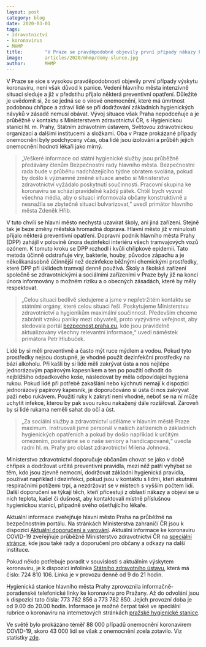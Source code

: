 ```yaml
---
layout: post
category: blog
date: 2020-03-01
tags:         
- zdravotnictví
- koronavirus
- MHMP
title:        "V Praze se pravděpodobně objevily první případy nákazy koronavirem. K panice není důvod"
image: 	      articles/2020/mhmp/domy-slunce.jpg
author:       MHMP
---
```


V Praze se sice s vysokou pravděpodobností objevily první případy výskytu koronaviru, není však důvod k panice. Vedení hlavního města intenzivně situaci sleduje a již v předstihu přijalo některá preventivní opatření. Důležité je uvědomit si, že se jedná se o virové onemocnění, které má úmrtnost podobnou chřipce a zdraví lidé se při dodržování základních hygienických návyků v zásadě nemusí obávat. Vývoj situace však Praha nepodceňuje a je průběžně v kontaktu s Ministerstvem zdravotnictví ČR, s Hygienickou stanicí hl. m. Prahy, Státním zdravotním ústavem, Světovou zdravotnickou organizací a dalšími institucemi a složkami. Oba v Praze prokázané případy onemocnění byly podchyceny včas, oba lidé jsou izolováni a průběh jejich onemocnění hodnotí lékaři jako mírný.

> „Veškeré informace od státní hygienické služby jsou průběžně předávány členům Bezpečnostní rady hlavního města. Bezpečnostní rada bude v průběhu nadcházejícího týdne obratem svolána, pokud by došlo k významné změně situace anebo si Ministerstvo zdravotnictví vyžádalo poskytnutí součinnosti. Pracovní skupina ke koronaviru se schází pravidelně každý pátek. Chtěl bych vyzvat všechna média, aby o situaci informovala občany konstruktivně a nesnažila se zbytečně situaci bulvarizovat,” uvedl primátor hlavního města Zdeněk Hřib.

V tuto chvíli se hlavní město nechystá uzavírat školy, ani jiná zařízení. Stejně tak je beze změny městská hromadná doprava. Hlavní město již v minulosti přijalo některá preventivní opatření. Dopravní podnik hlavního města Prahy (DPP) zahájil v polovině února dezinfekci interiéru všech tramvajových vozů ozónem. K tomuto kroku se DPP rozhodl i kvůli chřipkové epidemii. Tato metoda účinně odstraňuje viry, bakterie, houby, původce zápachu a je několikanásobně účinnější než dezinfekce běžnými chemickými prostředky, které DPP při úklidech tramvají denně používá. Školy a školská zařízení společně se zdravotnickými a sociálními zařízeními v Praze byly již na konci února informovány o možném riziku a o obecných zásadách, které by měly respektovat.

> „Celou situaci bedlivě sledujeme a jsme v nepřetržitém kontaktu se státními orgány, které celou situaci řeší. Poskytujeme Ministerstvu zdravotnictví a hygienikům maximální součinnost. Především chceme zabránit vzniku paniky mezi obyvateli, proto vyzýváme veřejnost, aby sledovala portál [bezpecnost.praha.eu](http://bezpecnost.praha.eu/), kde jsou pravidelně aktualizovány všechny relevantní informace,“ uvedl náměstek primátora Petr Hlubuček.

Lidé by si měli preventivně a často mýt ruce mýdlem a vodou. Pokud tyto prostředky nejsou dostupné, je vhodné použít dezinfekční prostředky na bázi alkoholu. Při kašli by si lidé měli zakrývat ústa a nos nejlépe jednorázovým papírovým kapesníkem a ten po použití odhodit do nejbližšího odpadkového koše, následovat by měla odpovídající hygiena rukou. Pokud lidé při potřebě zakašlání nebo kýchnutí nemají k dispozici jednorázový papírový kapesník, je doporučováno si ústa či nos zakrývat paží nebo rukávem. Použití ruky k zakrytí není vhodné, neboť se na ní může uchytit infekce, kterou by pak svou rukou nakažený dále rozšiřoval. Zároveň by si lidé rukama neměli sahat do očí a úst.

> „Za sociální služby a zdravotnictví uděláme v hlavním městě Praze maximum. Instruovali jsme personál v našich zařízeních o základních hygienických opatřeních a pokud by došlo například k určitým omezením, postaráme se o naše seniory a handicapované,“ uvedla radní hl. m. Prahy pro oblast zdravotnictví Milena Johnová.

Ministerstvo zdravotnictví doporučuje občanům chovat se jako v době chřipek a dodržovat určitá preventivní pravidla, mezi něž patří vyhýbat se těm, kdo jsou zjevně nemocní, dodržovat základní hygienická pravidla, používat například i dezinfekci, pokud jsou v kontaktu s lidmi, kteří akutními respiračními potížemi trpí, a nezdržovat se v místech s vyšším počtem lidí. Další doporučení se týkají těch, kteří přicestují z oblastí nákazy a objeví se u nich teplota, kašel či dušnost, aby kontaktovali místně příslušnou hygienickou stanicí, případně svého ošetřujícího lékaře.

Aktuální informace zveřejňuje hlavní město Praha na průběžné na bezpečnostním portálu. Na stránkách Ministerstva zahraničí ČR jsou k dispozici [Aktuální doporučení a varování](https://www.mzv.cz/jnp/cz/cestujeme/aktualni_doporuceni_a_varovani/index.html?zn=A-B). Aktuální informace ke koronaviru COVID-19 zveřejňuje průběžně Ministerstvo zdravotnictví ČR na [speciální stránce](http://www.mzcr.cz/dokumenty/koronavirus-2019-ncov-informace-pro-obcany_18432_4122_1.html), kde jsou také rady a doporučení pro občany a odkazy na další instituce.

Pokud někdo potřebuje poradit v souvislosti s aktuálním výskytem koronaviru, je k dispozici infolinka [Státního zdravotního ústavu](http://szu.cz/tema/krizove-situace/2019-ncov-novy-koronavirus-wu-chan), která má číslo: 724 810 106. Linka je v provozu denně od 9 do 21 hodin.

Hygienická stanice hlavního města Prahy zprovoznila informačně-poradenské telefonické linky ke koronaviru pro Pražany. Až do odvolání jsou k dispozici tato čísla: 773 782 856 a 773 782 850. Jejich provozní doba je od 9.00 do 20.00 hodin. Informace je možné čerpat také ve speciální rubrice o koronaviru na internetových stránkách [pražské hygienické stanice](http://www.hygpraha.cz/obsah/koronavirus_506_1.html).

Ve světě bylo prokázáno téměř 88 000 případů onemocnění koronavirem COVID-19, skoro 43 000 lidí se však z onemocnění zcela zotavilo. Viz statistky [zde](https://www.worldometers.info/coronavirus/).
